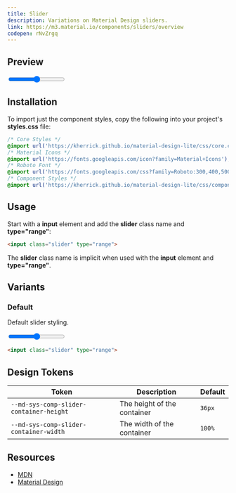 ```yaml
---
title: Slider
description: Variations on Material Design sliders.
link: https://m3.material.io/components/sliders/overview
codepen: rNvZrgq
---
```


## Preview

<div class="preview">
  <input class="slider" type="range" min="0" max="100" />
</div>

## Installation

To import just the component styles, copy the following into your project's **styles.css** file:

```css
/* Core Styles */
@import url('https://kherrick.github.io/material-design-lite/css/core.css');
/* Material Icons */
@import url('https://fonts.googleapis.com/icon?family=Material+Icons');
/* Roboto Font */
@import url('https://fonts.googleapis.com/css?family=Roboto:300,400,500,700&amp;display=swap');
/* Component Styles */
@import url('https://kherrick.github.io/material-design-lite/css/components/slider/style.css');
```

## Usage

Start with a **input** element and add the **slider** class name and **type="range"**:

```html
<input class="slider" type="range">
```

The **slider** class name is implicit when used with the **input** element and **type="range"**.

## Variants

### Default

Default slider styling.

<div class="preview">
  <input class="slider" type="range">
</div>

```html
<input class="slider" type="range">
```

## Design Tokens

| Token                                | Description                    | Default |
|--------------------------------------|--------------------------------|---------|
| `--md-sys-comp-slider-container-height` | The height of the container | `36px` |
| `--md-sys-comp-slider-container-width` | The width of the container | `100%` |

## Resources

- [MDN](https://developer.mozilla.org/en-US/docs/Web/HTML/Element/input/range)
- [Material Design](https://m3.material.io/components/sliders/overview)
